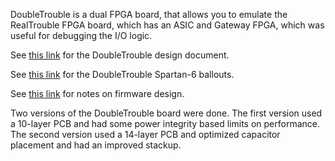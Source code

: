 DoubleTrouble is a dual FPGA board, that allows you to emulate the RealTrouble FPGA board, which has an ASIC and Gateway FPGA, which was useful for debugging the I/O logic.

See [this link](https://docs.google.com/document/d/1EbtDtNUZuRYwq27lyGmmfNojYJZf2jZowkG6wCDKnSc/edit) for the DoubleTrouble design document.

See [this link](https://docs.google.com/spreadsheets/d/1v_qp4qbDF0bKDqPtvAs_vNdXaMVtJgvdCSDbODfMDFM/edit#gid=1929442910) for the DoubleTrouble Spartan-6 ballouts.

See [this link](https://docs.google.com/document/d/1Ep6X8bA8dowjrU25qXct05PboRLQDkasHA3pl3u8kH0/edit#heading=h.3fah60838dlg) for notes on firmware design.

Two versions of the DoubleTrouble board were done. The first version used a 10-layer PCB and had some power integrity based limits on performance. The second version used a 14-layer PCB and optimized capacitor placement and had an improved stackup.
